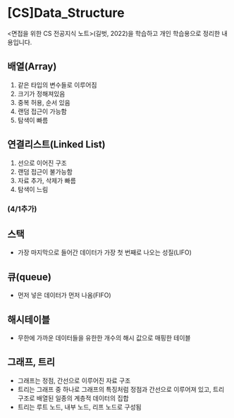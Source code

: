 # [CS]Data_Structure
<면접을 위한 CS 전공지식 노트>(길벗, 2022)을 학습하고 개인 학습용으로 정리한 내용입니다.

## 배열(Array) 
1. 같은 타입의 변수들로 이루어짐
2. 크기가 정해져있음
3. 중복 허용, 순서 있음
4. 랜덤 접근이 가능함
5. 탐색이 빠름

## 연결리스트(Linked List)
1. 선으로 이어진 구조
2. 랜덤 접근이 불가능함
3. 자료 추가, 삭제가 빠름
4. 탐색이 느림

### (4/1추가)

## 스택 
* 가장 마지막으로 들어간 데이터가 가장 첫 번째로 나오는 성질(LIFO)

## 큐(queue)
* 먼저 넣은 데이터가 먼저 나옴(FIFO)

## 해시테이블
*  무한에 가까운 데이터들을 유한한 개수의 해시 값으로 매핑한 테이블

## 그래프, 트리
* 그래프는 정점, 간선으로 이루어진 자료 구조
* 트리는 그래프 중 하나로 그래프의 특징처럼 정점과 간선으로 이루어져 있고, 트리 구조로 배열된 일종의 계층적 데이터의 집합
* 트리는 루트 노드, 내부 노드, 리프 노드로 구성됨

